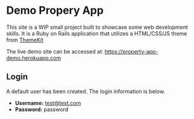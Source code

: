 # Demo Propery App

This site is a WIP small project built to showcase some web development skills. It is a Ruby on Rails application that utilizes a HTML/CSS/JS theme from [ThemeKit](https://themeforest.net/item/themekit-bootstrap-admin-theme-kit/6767145)

The live demo site can be accessed at: https://property-app-demo.herokuapp.com

## Login
A default user has been created.  The login information is below.

- **Username:**  test@test.com
- **Password:** password

